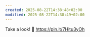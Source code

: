 ```yaml
---
created: 2025-08-22T14:38:48+02:00
modified: 2025-08-22T14:38:49+02:00
---
```


Take a look! 📌 https://pin.it/7Hitu3yOh
